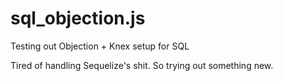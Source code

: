 # sql_objection.js
Testing out Objection + Knex setup for SQL

Tired of handling Sequelize's shit. So trying out something new.
